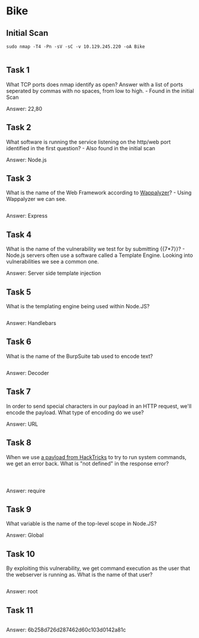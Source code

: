 # Bike

## Initial Scan

```nmap
sudo nmap -T4 -Pn -sV -sC -v 10.129.245.220 -oA Bike
```

<figure><img src="../../../.gitbook/assets/image (11) (1) (1).png" alt=""><figcaption></figcaption></figure>

## Task 1

What TCP ports does nmap identify as open? Answer with a list of ports seperated by commas with no spaces, from low to high. - Found in the initial Scan

Answer: 22,80

## Task 2

What software is running the service listening on the http/web port identified in the first question? - Also found in the initial scan

Answer: Node.js

## Task 3

What is the name of the Web Framework according to [Wappalyzer](https://www.wappalyzer.com/)? - Using Wappalyzer we can see.&#x20;

<figure><img src="../../../.gitbook/assets/image (1) (1) (1) (1).png" alt=""><figcaption></figcaption></figure>

Answer: Express

## Task 4

What is the name of the vulnerability we test for by submitting \{{7\*7\}}? - Node.js servers often use a software called a Template Engine. Looking into vulnerabilities we see a common one.

Answer: Server side template injection

## Task 5

What is the templating engine being used within Node.JS?

<figure><img src="../../../.gitbook/assets/image (2) (1) (1) (1).png" alt=""><figcaption></figcaption></figure>

Answer: Handlebars

## Task 6

What is the name of the BurpSuite tab used to encode text?

<figure><img src="../../../.gitbook/assets/image (3) (1) (1) (1).png" alt=""><figcaption></figcaption></figure>

Answer: Decoder

## Task 7

In order to send special characters in our payload in an HTTP request, we'll encode the payload. What type of encoding do we use?

Answer: URL

## Task 8

When we use [a payload from HackTricks](https://book.hacktricks.xyz/pentesting-web/ssti-server-side-template-injection#handlebars-nodejs) to try to run system commands, we get an error back. What is "not defined" in the response error?

<figure><img src="../../../.gitbook/assets/image (4) (1) (1) (1).png" alt=""><figcaption></figcaption></figure>

<figure><img src="../../../.gitbook/assets/image (5) (1) (1) (1).png" alt=""><figcaption></figcaption></figure>

<figure><img src="../../../.gitbook/assets/image (6) (1) (1) (1).png" alt=""><figcaption></figcaption></figure>

Answer: require

## Task 9

What variable is the name of the top-level scope in Node.JS?

Answer: Global

## Task 10

By exploiting this vulnerability, we get command execution as the user that the webserver is running as. What is the name of that user?

<figure><img src="../../../.gitbook/assets/image (7) (1) (1) (1).png" alt=""><figcaption></figcaption></figure>

Answer: root

## Task 11

<figure><img src="../../../.gitbook/assets/image (9) (1) (1) (1).png" alt=""><figcaption></figcaption></figure>

Answer: 6b258d726d287462d60c103d0142a81c
